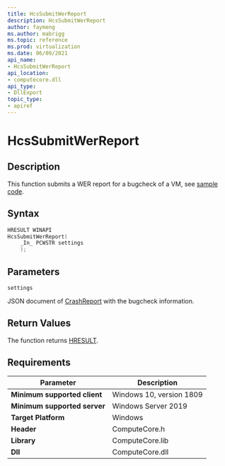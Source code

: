 ```yaml
---
title: HcsSubmitWerReport
description: HcsSubmitWerReport
author: faymeng
ms.author: mabrigg
ms.topic: reference
ms.prod: virtualization
ms.date: 06/09/2021
api_name:
- HcsSubmitWerReport
api_location:
- computecore.dll
api_type:
- DllExport
topic_type: 
- apiref
---
```

# HcsSubmitWerReport

## Description

This function submits a WER report for a bugcheck of a VM, see [sample code](./ServiceSample.md#SubmitReport).

## Syntax

```cpp
HRESULT WINAPI
HcsSubmitWerReport(
    _In_ PCWSTR settings
    );
```

## Parameters

`settings`

JSON document of [CrashReport](./../SchemaReference.md#CrashReport) with the bugcheck information.

## Return Values

The function returns [HRESULT](./HCSHResult.md).

## Requirements

|Parameter|Description|
|---|---|
| **Minimum supported client** | Windows 10, version 1809 |
| **Minimum supported server** | Windows Server 2019 |
| **Target Platform** | Windows |
| **Header** | ComputeCore.h |
| **Library** | ComputeCore.lib |
| **Dll** | ComputeCore.dll |